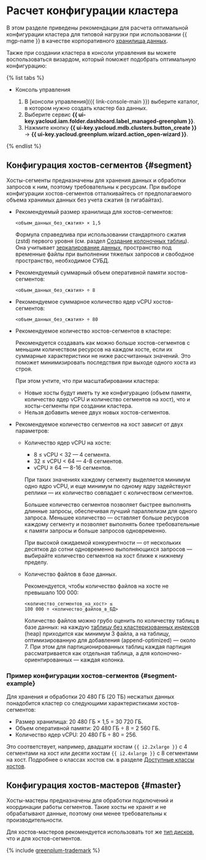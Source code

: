 # Расчет конфигурации кластера

В этом разделе приведены рекомендации для расчета оптимальной конфигурации кластера для типовой нагрузки при использовании {{ mgp-name }} в качестве корпоративного [хранилища данных](https://ru.wikipedia.org/wiki/Хранилище_данных).

Также при создании кластера в консоли управления вы можете воспользоваться визардом, который поможет подобрать оптимальную конфигурацию:

{% list tabs %}

- Консоль управления

    1. В [консоли управления]({{ link-console-main }}) выберите каталог, в котором нужно создать кластер баз данных.
    1. Выберите сервис **{{ ui-key.yacloud.iam.folder.dashboard.label_managed-greenplum }}**.
    1. Нажмите кнопку **{{ ui-key.yacloud.mdb.clusters.button_create }}** → **{{ ui-key.yacloud.greenplum.wizard.action_open-wizard }}**.

{% endlist %}

## Конфигурация хостов-сегментов {#segment}

Хосты-сегменты предназначены для хранения данных и обработки запросов к ним, поэтому требовательны к ресурсам. При выборе конфигурации хостов-сегментов отталкивайтесь от предполагаемого объема хранимых данных без учета сжатия (в гигабайтах).

* Рекомендуемый размер хранилища для хостов-сегментов:

    ```text
    <объем_данных_без_сжатия> × 1,5
    ```

    Формула справедлива при использовании стандартного сжатия (zstd) первого уровня (см. раздел [Создание колоночных таблиц](../concepts/tables.md#create-columnar-table)). Она учитывает [зеркалирование данных](../concepts/index.md), пространство под временные файлы при выполнении тяжелых запросов и свободное пространство, необходимое СУБД.

* Рекомендуемый суммарный объем оперативной памяти хостов-сегментов:

    ```text
    <объем_данных_без_сжатия> ÷ 8
    ```

* Рекомендуемое суммарное количество ядер vCPU хостов-сегментов:

    ```text
    <объем_данных_без_сжатия> ÷ 80
    ```

* Рекомендуемое количество хостов-сегментов в кластере:

    Рекомендуется создавать как можно больше хостов-сегментов с меньшим количеством ресурсов на каждом хосте, если их суммарные характеристики не ниже рассчитанных значений. Это поможет минимизировать последствия при выходе одного хоста из строя.

    При этом учтите, что при масштабировании кластера:

    * Новые хосты будут иметь ту же конфигурацию (объем памяти, количество ядер vCPU и количество сегментов на хост), что и хосты-сегменты при создании кластера.
    * Нельзя добавить менее двух новых хостов-сегментов.

* Рекомендуемое количество сегментов на хост зависит от двух параметров:

    * Количество ядер vCPU на хосте:

        * 8 ≤ vCPU < 32 — 4 сегмента.
        * 32 ≤ vCPU < 64 — 4-8 сегментов.
        * vCPU ≥ 64 — 8-16 сегментов.

        При таких значениях каждому сегменту выделяется минимум одно ядро vCPU, и еще минимум по одному ядру задействуют реплики — их количество совпадает с количеством сегментов.

        Большее количество сегментов позволяет быстрее выполнять длинные запросы, обеспечивая лучший параллелизм для одного запроса. Меньшее количество — оставляет больше ресурсов каждому сегменту и позволяет выполнять более требовательные к памяти запросы и больше запросов одновременно.

        При высокой ожидаемой конкурентности — от нескольких десятков до сотни одновременно выполняющихся запросов — выбирайте количество сегментов на хост ближе к нижнему пределу.

    * Количество файлов в базе данных.

        Рекомендуется, чтобы количество файлов на хосте не превышало 100 000:

        ```text
        <количество_сегментов_на_хост> ≤ 100 000 ÷ <количество_файлов_в_БД>
        ```

        Количество файлов можно грубо оценить по количеству таблиц в базе данных: на каждую [таблицу без кластеризованных индексов](../concepts/tables.md) (heap) приходится как минимум 3 файла, а на таблицу, оптимизированную для добавления (append-optimized) — около 7. При этом для партиционированных таблиц каждая партиция рассматривается как отдельная таблица, а для колоночно-ориентированных — каждая колонка.

### Пример конфигурации хостов-сегментов {#segment-example}

Для хранения и обработки 20 480 ГБ (20 ТБ) несжатых данных понадобится кластер со следующими характеристиками хостов-сегментов:

* Размер хранилища: 20 480 ГБ × 1,5 = 30 720 ГБ.
* Объем оперативной памяти: 20 480 ГБ ÷ 8 = 2 560 ГБ.
* Количество ядер vCPU: 20 480 ГБ ÷ 80 = 256.

Это соответствует, например, двадцати хостам `{{ i2.2xlarge }}` с 4 сегментами на хост или десяти хостам `{{ i2.4xlarge }}` с 8 сегментами на хост. Подробнее о классах хостов см. в разделе [Доступные классы хостов](../concepts/instance-types.md#available-flavors).

## Конфигурация хостов-мастеров {#master}

Хосты-мастеры предназначены для обработки подключений и координации работы сегментов. Такие хосты не хранят и не обрабатывают данные, поэтому они менее требовательны к производительности.

Для хостов-мастеров рекомендуется использовать тот же [тип дисков](../concepts/storage.md), что и для хостов-сегментов.

{% include [greenplum-trademark](../../_includes/mdb/mgp/trademark.md) %}
